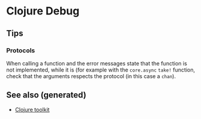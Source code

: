 # Clojure Debug


## Tips


### Protocols

When calling a function and the error messages state that the function is not implemented, while it is (for example with the `core.async` `take!` function, check that the arguments respects the protocol (in this case a `chan`).


## See also (generated)

-   [Clojure toolkit](20200505124946-clj_toolkit.md)
